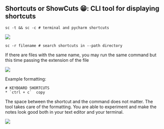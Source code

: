 ## Shortcuts or ShowCuts 😁: CLI tool for displaying shortcuts

```
sc -t && sc -c # terminal and pycharm shortcuts
```
<img src="https://i.ibb.co/ZGyrKv0/image.png"/>

```
sc -r filename # search shortcuts in --path directory
```
If there are files with the same name, you may run the same command but this time passing the extension of the file

<img src="https://i.ibb.co/LQSBXKS/image.png"/>

Example formatting:

```
# KEYBOARD SHORTCUTS
* `ctrl + c`  copy
```
The space between the shortcut and the command does not matter. The tool takes care of the formatting. You are able to experiment and make the notes look good both in your text editor and your terminal.

<img src="https://i.ibb.co/RzXP4kD/image.png"/>
